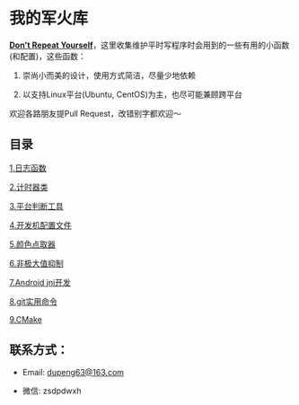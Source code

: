 # 我的军火库

[**Don't Repeat Yourself**](https://en.wikipedia.org/wiki/Don%27t_repeat_yourself)，这里收集维护平时写程序时会用到的一些有用的小函数(和配置)，这些函数：

1. 崇尚小而美的设计，使用方式简洁，尽量少地依赖

2. 以支持Linux平台(Ubuntu, CentOS)为主，也尽可能兼顾跨平台

欢迎各路朋友提Pull Request，改错别字都欢迎～

## 目录

[1.日志函数](https://github.com/Captain1986/utils/blob/master/1.logger/log.h)

[2.计时器类](https://github.com/Captain1986/utils/blob/master/2.timer/timer.h)

[3.平台判断工具](https://github.com/Captain1986/utils/blob/master/3.system_cls/cls.h)

[4.开发机配置文件](https://github.com/Captain1986/utils/blob/master/4.config_files/)

[5.颜色点取器](https://github.com/Captain1986/utils/blob/master/5.color_picker/main.cpp)

[6.非极大值抑制](https://github.com/Captain1986/utils/blob/master/6.nms/nms.cpp)

[7.Android jni开发](https://github.com/Captain1986/utils/blob/master/7.android_jni/Application.mk)

[8.git实用命令](https://github.com/Captain1986/utils/blob/master/8.git实用命令/README.md)

[9.CMake](https://github.com/Captain1986/utils/blob/master/9.CMake/)

## 联系方式：

+ Email: dupeng63@163.com

+ 微信: zsdpdwxh

